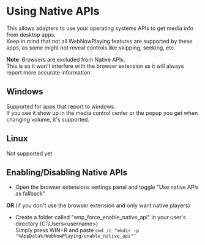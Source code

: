 # Using Native APIs
This allows adapters to use your operating systems APIs to get media info from desktop apps.  
Keep in mind that not all WebNowPlaying features are supported by these apps, as some might not reveal controls like skipping, seeking, etc.

**Note**: Browsers are excluded from Native APIs.  
This is so it won't interfere with the browser extension as it will always report more accurate information.

## Windows
Supported for apps that report to windows.  
If you see it show up in the media control center or the popup you get when changing volume, it's supported.

## Linux
Not supported yet

## Enabling/Disabling Native APIs
- Open the browser extensions settings panel and toggle "Use native APIs as fallback"  

**OR** (if you don't use the browser extension and only want native players)  
- Create a folder called "wnp_force_enable_native_api" in your user's directory (C:\Users\<username>)  
Simply press WIN+R and paste `cmd /c "mkdir -p "%AppData%/WebNowPlaying/enable_native_api""`